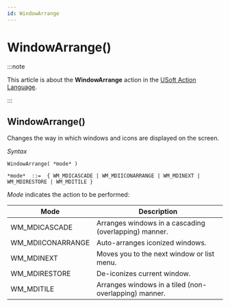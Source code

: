```yaml
---
id: WindowArrange
---
```


# WindowArrange()




:::note

This article is about the **WindowArrange** action in the [USoft Action Language](/docs/Task_flow/Action_Language_reference/USoft_Action_Language.md).

:::

## **WindowArrange()**

Changes the way in which windows and icons are displayed on the screen.

*Syntax*

```
WindowArrange( *mode* )

*mode*  ::=  { WM_MDICASCADE | WM_MDIICONARRANGE | WM_MDINEXT | WM_MDIRESTORE | WM_MDITILE }
```

*Mode* indicates the action to be performed:

|**Mode**|**Description**|
|--------|--------|
|WM_MDICASCADE|Arranges windows in a cascading (overlapping) manner.|
|WM_MDIICONARRANGE|Auto-arranges iconized windows.|
|WM_MDINEXT|Moves you to the next window or list menu.|
|WM_MDIRESTORE|De-iconizes current window.|
|WM_MDITILE|Arranges windows in a tiled (non-overlapping) manner.|



 